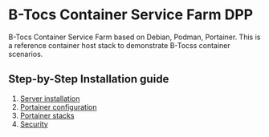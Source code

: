 # B-Tocs Container Service Farm DPP

B-Tocs Container Service Farm based on Debian, Podman, Portainer.
This is a reference container host stack to demonstrate B-Tocss container scenarios.


## Step-by-Step Installation guide

1. [Server installation](doc/dpp1_install.md)
2. [Portainer configuration](doc/dpp2_portainer.md)
3. [Portainer stacks](doc/dpp3_stacks.md)
4. [Security](doc/dpp4_security.md)
